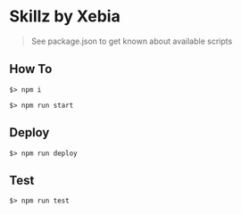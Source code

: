 # Skillz by Xebia

> See package.json to get known about available scripts

## How To

    $> npm i
    
    $> npm run start
    
## Deploy

    $> npm run deploy
    
## Test

    $> npm run test